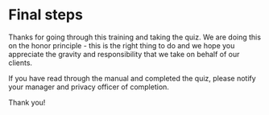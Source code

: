 # Final steps

Thanks for going through this training and taking the quiz. We are doing this on the honor principle - this is the right thing to do and we hope you appreciate the gravity and responsibility that we take on behalf of our clients.


If you have read through the manual and completed the quiz, please notify your manager and privacy officer of completion.

Thank you!

